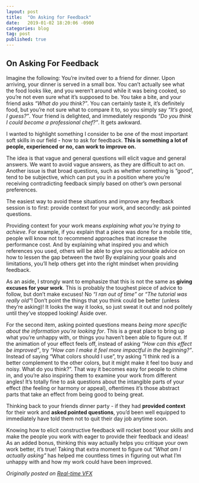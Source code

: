 ```yaml
---
layout: post
title:  "On Asking for Feedback"
date:   2019-01-02 18:20:06 -0900
categories: blog
tag: post
published: true
---
```


## On Asking For Feedback

Imagine the following: You’re invited over to a friend for dinner. Upon arriving, your dinner is served in a small box. You can’t actually see what the food looks like, and you weren’t around while it was being cooked, so you’re not even sure what it’s supposed to be. You take a bite, and your friend asks _“What do you think?”_. You can certainly taste it, it’s definitely food, but you’re not sure what to compare it to, so you simply say _“It’s good, I guess?”_. Your friend is delighted, and immediately responds _“Do you think I could become a professional chef?”_. It gets awkward.

I wanted to highlight something I consider to be one of the most important soft skills in our field - how to ask for feedback. **This is something a lot of people, experienced or no, can work to improve on.**

The idea is that vague and general questions will elicit vague and general answers. We want to avoid vague answers, as they are difficult to act on. Another issue is that broad questions, such as whether something is “good”, tend to be subjective, which can put you in a position where you’re receiving contradicting feedback simply based on other’s own personal preferences.

The easiest way to avoid these situations and improve any feedback session is to first: provide context for your work, and secondly: ask pointed questions.

Providing context for your work means _explaining what you’re trying to achieve_. For example, if you explain that a piece was done for a mobile title, people will know not to recommend approaches that increase the performance cost. And by explaining what inspired you and which references you used, others will be able to give you actionable advice on how to lessen the gap between the two! By explaining your goals and limitations, you’ll help others get into the right mindset when providing feedback.

As an aside, I strongly want to emphasize that this is not the same as **giving excuses for your work**. This is probably the toughest piece of advice to follow, but don’t make excuses! No _“I ran out of time”_ or _“The tutorial was really old”_! Don’t point the things that you think could be better (unless they’re asking)! It looks the way it looks, so just sweat it out and nod politely until they’ve stopped looking! Aside over.

For the second item, asking pointed questions means _being more specific about the information you’re looking for_. This is a great place to bring up what you’re unhappy with, or things you haven’t been able to figure out. If the animation of your effect feels off, instead of asking _“How can this effect be improved”_, try _“How can I make it feel more impactful in the beginning?”_. Instead of saying “What colors should I use”, try asking “I think red is a better complement to the other colors, but it might make it feel too busy and noisy. What do you think?”. That way it becomes easy for people to chime in, and you’re also inspiring them to examine your work from different angles! It’s totally fine to ask questions about the intangible parts of your effect (the feeling or harmony or appeal), oftentimes it’s those abstract parts that take an effect from being good to being great.

Thinking back to your friends dinner party - if they had **provided context** for their work and **asked pointed questions**, you’d been well equipped to immediately have told them not to quit their day job anytime soon.

Knowing how to elicit constructive feedback will rocket boost your skills and make the people you work with eager to provide their feedback and ideas! As an added bonus, thinking this way actually helps you critique your own work better, it’s true! Taking that extra moment to figure out _“What am I actually asking”_ has helped me countless times in figuring out what I’m unhappy with and how my work could have been improved.

_Originally posted on [Real-time VFX](https://realtimevfx.com/t/on-asking-for-feedback/7159)_